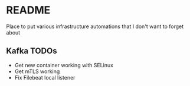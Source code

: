# README
Place to put various infrastructure automations that I don't want to forget about 
## Kafka TODOs
- Get new container working with SELinux
- Get mTLS working
- Fix Filebeat local listener